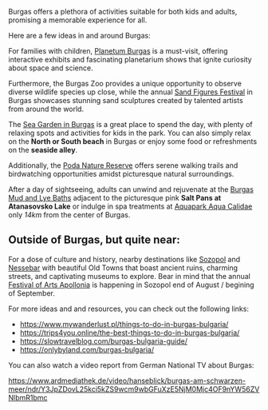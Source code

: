 Burgas offers a plethora of activities suitable for both kids and adults, promising a memorable experience for all.

Here are a few ideas in and around Burgas:

For families with children, <a href="https://planetum.bg/" target="_blank">Planetum Burgas</a> is a must-visit, offering interactive exhibits and fascinating planetarium shows that ignite curiosity about space and science.

Furthermore, the <a hrf="https://zooburgas.com/" target="_blank">Burgas Zoo</a> provides a unique opportunity to observe diverse wildlife species up close, while the annual <a href="https://www.sandfestburgas.com/">Sand Figures Festival</a> in Burgas showcases stunning sand sculptures created by talented artists from around the world.

The <a href="https://www.gotoburgas.com/en/places-to-go/view/35" target="_blank">Sea Garden in Burgas</a> is a great place to spend the day, with plenty of relaxing spots and activities for kids in the park. You can also simply relax on the **North or South beach** in Burgas or enjoy some food or refreshments on the **seaside alley**.

Additionally, the <a target="_blank" href="https://bspb.org/en/poda-protected-area/ 
">Poda Nature Reserve</a> offers serene walking trails and birdwatching opportunities amidst picturesque natural surroundings.

After a day of sightseeing, adults can unwind and rejuvenate at the <a href="https://www.gotoburgas.com/en/places-to-go/view/17" target='_blank'>Burgas Mud and Lye Baths</a> adjacent to the picturesque pink **Salt Pans at Atanasovsko Lake** or indulge in spa treatments at <a href="http://www.aquae-calidae.com/en" target="_blank">Aquapark Aqua Calidae</a> only _14km_ from the center of Burgas.

## Outside of Burgas, but quite near:

For a dose of culture and history, nearby destinations like <a href="https://www.mywanderlust.pl/things-to-do-in-sozopol-bulgaria/" target="_blank">Sozopol</a> and <a href="https://www.mstravelsolo.com/things-to-do-in-nessebar-bulgaria/" target="_blank">Nessebar</a> with beautiful Old Towns that boast ancient ruins, charming streets, and captivating museums to explore. Bear in mind that the annual <a href="www.apollonia.bg" target="_blank">Festival of Arts Apollonia</a> is happening in Sozopol end of August / begining of September.

For more ideas and and resources, you can check out the following links:

- https://www.mywanderlust.pl/things-to-do-in-burgas-bulgaria/
- https://trips4you.online/the-best-things-to-do-in-burgas-bulgaria/
- https://slowtravelblog.com/burgas-bulgaria-guide/
- https://onlybyland.com/burgas-bulgaria/

You can also watch a video report from German National TV about Burgas:

https://www.ardmediathek.de/video/hanseblick/burgas-am-schwarzen-meer/ndr/Y3JpZDovL25kci5kZS9wcm9wbGFuXzE5NjM0Mjc4OF9nYW56ZVNlbmR1bmc
